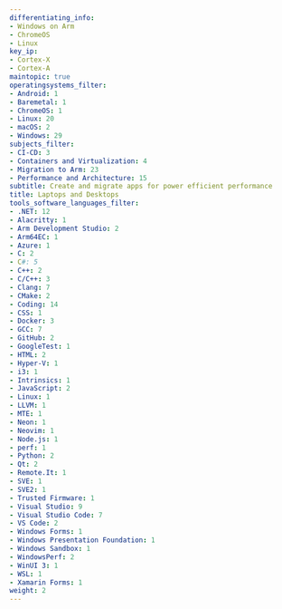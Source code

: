 ```yaml
---
differentiating_info:
- Windows on Arm
- ChromeOS
- Linux
key_ip:
- Cortex-X
- Cortex-A
maintopic: true
operatingsystems_filter:
- Android: 1
- Baremetal: 1
- ChromeOS: 1
- Linux: 20
- macOS: 2
- Windows: 29
subjects_filter:
- CI-CD: 3
- Containers and Virtualization: 4
- Migration to Arm: 23
- Performance and Architecture: 15
subtitle: Create and migrate apps for power efficient performance
title: Laptops and Desktops
tools_software_languages_filter:
- .NET: 12
- Alacritty: 1
- Arm Development Studio: 2
- Arm64EC: 1
- Azure: 1
- C: 2
- C#: 5
- C++: 2
- C/C++: 3
- Clang: 7
- CMake: 2
- Coding: 14
- CSS: 1
- Docker: 3
- GCC: 7
- GitHub: 2
- GoogleTest: 1
- HTML: 2
- Hyper-V: 1
- i3: 1
- Intrinsics: 1
- JavaScript: 2
- Linux: 1
- LLVM: 1
- MTE: 1
- Neon: 1
- Neovim: 1
- Node.js: 1
- perf: 1
- Python: 2
- Qt: 2
- Remote.It: 1
- SVE: 1
- SVE2: 1
- Trusted Firmware: 1
- Visual Studio: 9
- Visual Studio Code: 7
- VS Code: 2
- Windows Forms: 1
- Windows Presentation Foundation: 1
- Windows Sandbox: 1
- WindowsPerf: 2
- WinUI 3: 1
- WSL: 1
- Xamarin Forms: 1
weight: 2
---
```

